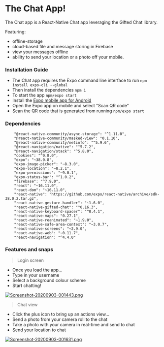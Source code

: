 # The Chat App!

The Chat app is a React-Native Chat app leveraging the Gifted Chat library. 

Featuring:

* offline-storage 
*  cloud-based file and message storing in Firebase 
* view your messages offline
* ability to send your location or a photo off your mobile.
 
### Installation Guide

* The Chat app requires the Expo command line interface to run `npm install expo-cli --global`
* Then install the dependencies `npm i`
* To start the app `npm/expo start`
* Install the [Expo mobile app for Android](https://play.google.com/store/apps/details?id=host.exp.exponent&hl=en_CA) 
* Open the Expo app on mobile and select "Scan QR code"
* Scan the QR code that is generated from running `npm/expo start`

### Dependencies
```
    "@react-native-community/async-storage": "^1.11.0",
    "@react-native-community/masked-view": "0.1.10",
    "@react-native-community/netinfo": "^5.9.6",
    "@react-navigation/native": "^5.7.2",
    "@react-navigation/stack": "^5.8.0",
    "cookies": "^0.8.0",
    "expo": "~38.0.8",
    "expo-image-picker": "~8.3.0",
    "expo-location": "~8.2.1",
    "expo-permissions": "~9.0.1",
    "expo-status-bar": "^1.0.2",
    "firebase": "^7.9.0",
    "react": "~16.11.0",
    "react-dom": "~16.11.0",
    "react-native": "https://github.com/expo/react-native/archive/sdk-38.0.2.tar.gz",
    "react-native-gesture-handler": "~1.6.0",
    "react-native-gifted-chat": "^0.16.3",
    "react-native-keyboard-spacer": "^0.4.1",
    "react-native-maps": "0.27.1",
    "react-native-reanimated": "~1.9.0",
    "react-native-safe-area-context": "~3.0.7",
    "react-native-screens": "~2.9.0",
    "react-native-web": "~0.11.7",
    "react-navigation": "^4.4.0"
```

### Features and snaps
>  Login screen
* Once you load the app...
* Type in your username
* Select a background colour scheme
* Start chatting!

[![Screenshot-20200903-001443.png](https://i.postimg.cc/7h1YRkRG/Screenshot-20200903-001443.png)](https://postimg.cc/GT2CBZdd)



> Chat view
* Click the plus icon to bring up an actions view...
* Send a photo from your camera roll to the chat
* Take a photo with your camera in real-time and send to chat
* Send your location to chat

[![Screenshot-20200903-001631.png](https://i.postimg.cc/kMW4GQ5J/Screenshot-20200903-001631.png)](https://postimg.cc/F1smnJc8)




